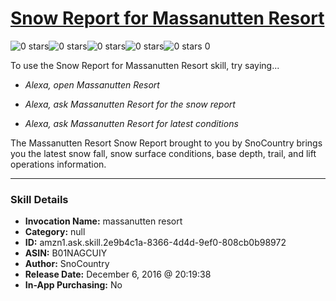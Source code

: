 # [Snow Report for Massanutten Resort](http://alexa.amazon.com/#skills/amzn1.ask.skill.2e9b4c1a-8366-4d4d-9ef0-808cb0b98972)
![0 stars](../../images/ic_star_border_black_18dp_1x.png)![0 stars](../../images/ic_star_border_black_18dp_1x.png)![0 stars](../../images/ic_star_border_black_18dp_1x.png)![0 stars](../../images/ic_star_border_black_18dp_1x.png)![0 stars](../../images/ic_star_border_black_18dp_1x.png) 0

To use the Snow Report for Massanutten Resort skill, try saying...

* *Alexa, open Massanutten Resort*

* *Alexa, ask Massanutten Resort for the snow report*

* *Alexa, ask Massanutten Resort for latest conditions*

The Massanutten Resort Snow Report brought to you by SnoCountry brings you the latest snow fall, snow surface conditions,  base depth, trail, and lift operations information.

***

### Skill Details

* **Invocation Name:** massanutten resort
* **Category:** null
* **ID:** amzn1.ask.skill.2e9b4c1a-8366-4d4d-9ef0-808cb0b98972
* **ASIN:** B01NAGCUIY
* **Author:** SnoCountry
* **Release Date:** December 6, 2016 @ 20:19:38
* **In-App Purchasing:** No

